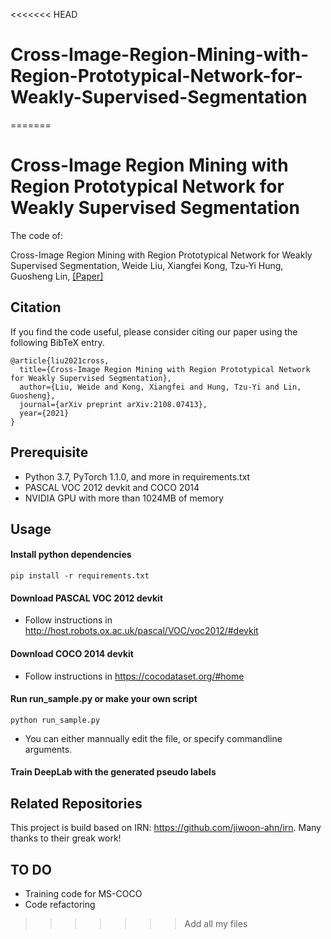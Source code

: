 <<<<<<< HEAD
# Cross-Image-Region-Mining-with-Region-Prototypical-Network-for-Weakly-Supervised-Segmentation
=======
# Cross-Image Region Mining with Region Prototypical Network for Weakly Supervised Segmentation
The code of:

Cross-Image Region Mining with Region
Prototypical Network for Weakly Supervised
Segmentation, Weide Liu, Xiangfei Kong, Tzu-Yi Hung, Guosheng Lin, [[Paper]](https://arxiv.org/abs/2108.07413)

## Citation
If you find the code useful, please consider citing our paper using the following BibTeX entry.
```
@article{liu2021cross,
  title={Cross-Image Region Mining with Region Prototypical Network for Weakly Supervised Segmentation},
  author={Liu, Weide and Kong, Xiangfei and Hung, Tzu-Yi and Lin, Guosheng},
  journal={arXiv preprint arXiv:2108.07413},
  year={2021}
}
```

## Prerequisite
* Python 3.7, PyTorch 1.1.0, and more in requirements.txt
* PASCAL VOC 2012 devkit and COCO 2014
* NVIDIA GPU with more than 1024MB of memory

## Usage

#### Install python dependencies
```
pip install -r requirements.txt
```
#### Download PASCAL VOC 2012 devkit
* Follow instructions in http://host.robots.ox.ac.uk/pascal/VOC/voc2012/#devkit

#### Download COCO 2014 devkit
* Follow instructions in https://cocodataset.org/#home

#### Run run_sample.py or make your own script
```
python run_sample.py
```
* You can either mannually edit the file, or specify commandline arguments.

#### Train DeepLab with the generated pseudo labels


## Related Repositories
This project is build based on IRN: https://github.com/jiwoon-ahn/irn.
Many thanks to their greak work! 

## TO DO
* Training code for MS-COCO
* Code refactoring
>>>>>>> Add all my files
